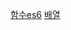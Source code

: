 [함수es6](https://velog.io/@pkb0711/ES6-%ED%95%A8%EC%88%98%EC%9D%98-%EC%B6%94%EA%B0%80-%EA%B8%B0%EB%8A%A5)
[배열](https://velog.io/@pkb0711/%EB%B0%B0%EC%97%B4)
